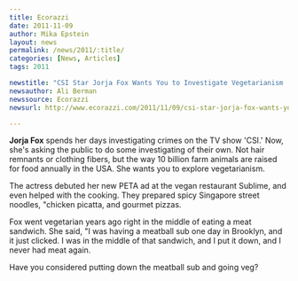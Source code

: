 ```yaml
---
title: Ecorazzi
date: 2011-11-09
author: Mika Epstein
layout: news
permalink: /news/2011/:title/
categories: [News, Articles]
tags: 2011

newstitle: "CSI Star Jorja Fox Wants You to Investigate Vegetarianism  "
newsauthor: Ali Berman  
newssource: Ecorazzi  
newsurl: http://www.ecorazzi.com/2011/11/09/csi-star-jorja-fox-wants-you-to-investigate-vegetarianism/  

---
```


**Jorja Fox** spends her days investigating crimes on the TV show 'CSI.' Now, she's asking the public to do some investigating of their own. Not hair remnants or clothing fibers, but the way 10 billion farm animals are raised for food annually in the USA. She wants you to explore vegetarianism.

The actress debuted her new PETA ad at the vegan restaurant Sublime, and even helped with the cooking. They prepared spicy Singapore street noodles, "chicken picatta, and gourmet pizzas.

Fox went vegetarian years ago right in the middle of eating a meat sandwich. She said, "I was having a meatball sub one day in Brooklyn, and it just clicked. I was in the middle of that sandwich, and I put it down, and I never had meat again.

Have you considered putting down the meatball sub and going veg?  
